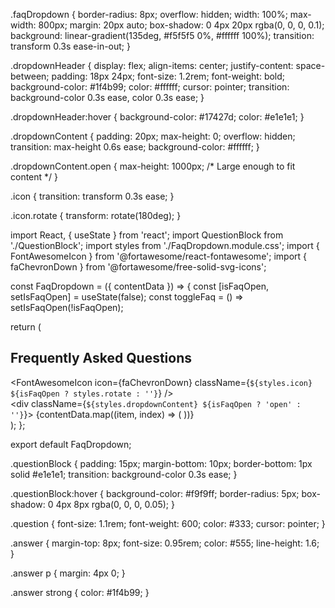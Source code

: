 .faqDropdown {
  border-radius: 8px;
  overflow: hidden;
  width: 100%;
  max-width: 800px;
  margin: 20px auto;
  box-shadow: 0 4px 20px rgba(0, 0, 0, 0.1);
  background: linear-gradient(135deg, #f5f5f5 0%, #ffffff 100%);
  transition: transform 0.3s ease-in-out;
}

.dropdownHeader {
  display: flex;
  align-items: center;
  justify-content: space-between;
  padding: 18px 24px;
  font-size: 1.2rem;
  font-weight: bold;
  background-color: #1f4b99;
  color: #ffffff;
  cursor: pointer;
  transition: background-color 0.3s ease, color 0.3s ease;
}

.dropdownHeader:hover {
  background-color: #17427d;
  color: #e1e1e1;
}

.dropdownContent {
  padding: 20px;
  max-height: 0;
  overflow: hidden;
  transition: max-height 0.6s ease;
  background-color: #ffffff;
}

.dropdownContent.open {
  max-height: 1000px; /* Large enough to fit content */
}

.icon {
  transition: transform 0.3s ease;
}

.icon.rotate {
  transform: rotate(180deg);
}




import React, { useState } from 'react';
import QuestionBlock from './QuestionBlock';
import styles from './FaqDropdown.module.css';
import { FontAwesomeIcon } from '@fortawesome/react-fontawesome';
import { faChevronDown } from '@fortawesome/free-solid-svg-icons';

const FaqDropdown = ({ contentData }) => {
  const [isFaqOpen, setIsFaqOpen] = useState(false);
  const toggleFaq = () => setIsFaqOpen(!isFaqOpen);

  return (
    <div className={styles.faqDropdown}>
      <div className={styles.dropdownHeader} onClick={toggleFaq}>
        <h2>Frequently Asked Questions</h2>
        <FontAwesomeIcon
          icon={faChevronDown}
          className={`${styles.icon} ${isFaqOpen ? styles.rotate : ''}`}
        />
      </div>
      <div className={`${styles.dropdownContent} ${isFaqOpen ? 'open' : ''}`}>
        {contentData.map((item, index) => (
          <QuestionBlock
            key={index}
            question={item.question}
            answerData={item.answer}
          />
        ))}
      </div>
    </div>
  );
};

export default FaqDropdown;



.questionBlock {
  padding: 15px;
  margin-bottom: 10px;
  border-bottom: 1px solid #e1e1e1;
  transition: background-color 0.3s ease;
}

.questionBlock:hover {
  background-color: #f9f9ff;
  border-radius: 5px;
  box-shadow: 0 4px 8px rgba(0, 0, 0, 0.05);
}

.question {
  font-size: 1.1rem;
  font-weight: 600;
  color: #333;
  cursor: pointer;
}

.answer {
  margin-top: 8px;
  font-size: 0.95rem;
  color: #555;
  line-height: 1.6;
}

.answer p {
  margin: 4px 0;
}

.answer strong {
  color: #1f4b99;
}
